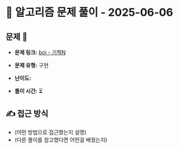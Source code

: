 # 📝 알고리즘 문제 풀이 - 2025-06-06

## 문제 📖

- **문제 링크:** [boj - 기찍N](https://www.acmicpc.net/problem/2742)

- **문제 유형:** 구현

- **난이도:**

- **풀이 시간:** ⏳

## ✍ 접근 방식

- (어떤 방법으로 접근했는지 설명)
- (다른 풀이를 참고했다면 어떤걸 배웠는지)
